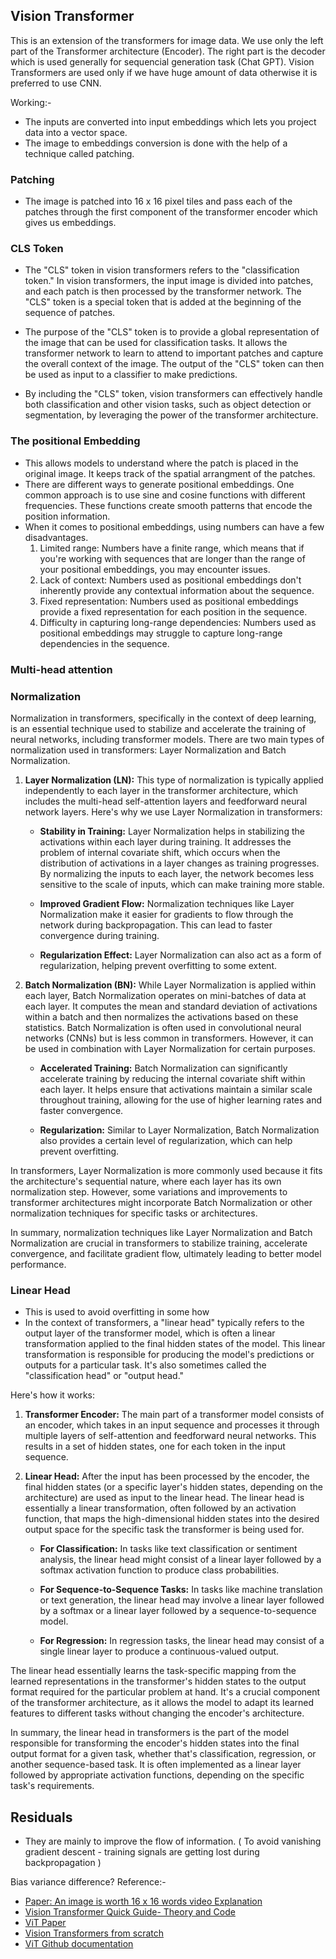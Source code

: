 ## Vision Transformer

This is an extension of the transformers for image data. We use only the left part of the Transformer architecture (Encoder). The right part is the decoder which is used generally for sequencial generation task (Chat GPT). Vision Transformers are used only if we have huge
amount of data otherwise it is preferred to use CNN.

Working:-
- The inputs are converted into input embeddings which lets you project data into a vector space.
- The image to embeddings conversion is done with the help of a technique called patching.

### Patching
- The image is patched into 16 x 16 pixel tiles and pass each of the patches through the first component of the transformer encoder which gives us embeddings.

### CLS Token
- The "CLS" token in vision transformers refers to the "classification token." In vision transformers, the input image is divided into patches, and each patch is then processed by the transformer network. The "CLS" token is a special token that is added at the beginning of the sequence of patches.

- The purpose of the "CLS" token is to provide a global representation of the image that can be used for classification tasks. It allows the transformer network to learn to attend to important
  patches and capture the overall context of the image. The output of the "CLS" token can then be used as input to a classifier to make predictions.

- By including the "CLS" token, vision transformers can effectively handle both classification and other vision tasks, such as object detection or segmentation, by leveraging the power of the transformer architecture.

### The positional Embedding
- This allows models to understand where the patch is placed in the original image. It keeps track of the spatial arrangment of the patches.
- There are different ways to generate positional embeddings. One common approach is to use sine and cosine functions with different frequencies. These functions create smooth patterns that encode the position information.
- When it comes to positional embeddings, using numbers can have a few disadvantages.
  1. Limited range: Numbers have a finite range, which means that if you're working with sequences that are longer than the range of your positional embeddings, you may encounter issues. 
  2. Lack of context: Numbers used as positional embeddings don't inherently provide any contextual information about the sequence. 
  3. Fixed representation: Numbers used as positional embeddings provide a fixed representation for each position in the sequence. 
  4. Difficulty in capturing long-range dependencies: Numbers used as positional embeddings may struggle to capture long-range dependencies in the sequence. 

### Multi-head attention


### Normalization
Normalization in transformers, specifically in the context of deep learning, is an essential technique used to stabilize and accelerate the training of neural networks, including transformer models. There are two main types of normalization used in transformers: Layer Normalization and Batch Normalization.

1. **Layer Normalization (LN):** This type of normalization is typically applied independently to each layer in the transformer architecture, which includes the multi-head self-attention layers and feedforward neural network layers. Here's why we use Layer Normalization in transformers:

   - **Stability in Training:** Layer Normalization helps in stabilizing the activations within each layer during training. It addresses the problem of internal covariate shift, which occurs when the distribution of activations in a layer changes as training progresses. By normalizing the inputs to each layer, the network becomes less sensitive to the scale of inputs, which can make training more stable.

   - **Improved Gradient Flow:** Normalization techniques like Layer Normalization make it easier for gradients to flow through the network during backpropagation. This can lead to faster convergence during training.

   - **Regularization Effect:** Layer Normalization can also act as a form of regularization, helping prevent overfitting to some extent.

2. **Batch Normalization (BN):** While Layer Normalization is applied within each layer, Batch Normalization operates on mini-batches of data at each layer. It computes the mean and standard deviation of activations within a batch and then normalizes the activations based on these statistics. Batch Normalization is often used in convolutional neural networks (CNNs) but is less common in transformers. However, it can be used in combination with Layer Normalization for certain purposes.

   - **Accelerated Training:** Batch Normalization can significantly accelerate training by reducing the internal covariate shift within each layer. It helps ensure that activations maintain a similar scale throughout training, allowing for the use of higher learning rates and faster convergence.

   - **Regularization:** Similar to Layer Normalization, Batch Normalization also provides a certain level of regularization, which can help prevent overfitting.

In transformers, Layer Normalization is more commonly used because it fits the architecture's sequential nature, where each layer has its own normalization step. However, some variations and improvements to transformer architectures might incorporate Batch Normalization or other normalization techniques for specific tasks or architectures.

In summary, normalization techniques like Layer Normalization and Batch Normalization are crucial in transformers to stabilize training, accelerate convergence, and facilitate gradient flow, ultimately leading to better model performance.

### Linear Head
- This is used to avoid overfitting in some how
- In the context of transformers, a "linear head" typically refers to the output layer of the transformer model, which is often a linear transformation applied to the final hidden states of the model. This linear transformation is responsible for producing the model's predictions or outputs for a particular task. It's also sometimes called the "classification head" or "output head."

Here's how it works:

1. **Transformer Encoder:** The main part of a transformer model consists of an encoder, which takes in an input sequence and processes it through multiple layers of self-attention and feedforward neural networks. This results in a set of hidden states, one for each token in the input sequence.

2. **Linear Head:** After the input has been processed by the encoder, the final hidden states (or a specific layer's hidden states, depending on the architecture) are used as input to the linear head. The linear head is essentially a linear transformation, often followed by an activation function, that maps the high-dimensional hidden states into the desired output space for the specific task the transformer is being used for.

   - **For Classification:** In tasks like text classification or sentiment analysis, the linear head might consist of a linear layer followed by a softmax activation function to produce class probabilities.

   - **For Sequence-to-Sequence Tasks:** In tasks like machine translation or text generation, the linear head may involve a linear layer followed by a softmax or a linear layer followed by a sequence-to-sequence model.

   - **For Regression:** In regression tasks, the linear head may consist of a single linear layer to produce a continuous-valued output.

The linear head essentially learns the task-specific mapping from the learned representations in the transformer's hidden states to the output format required for the particular problem at hand. It's a crucial component of the transformer architecture, as it allows the model to adapt its learned features to different tasks without changing the encoder's architecture.

In summary, the linear head in transformers is the part of the model responsible for transforming the encoder's hidden states into the final output format for a given task, whether that's classification, regression, or another sequence-based task. It is often implemented as a linear layer followed by appropriate activation functions, depending on the specific task's requirements.

## Residuals
- They are mainly to improve the flow of information. ( To avoid vanishing gradient descent - training signals are getting lost during backpropagation )

Bias variance difference?
Reference:-

-  [Paper: An image is worth 16 x 16 words video Explanation](https://youtu.be/TrdevFK_am4)
-  [Vision Transformer Quick Guide- Theory and Code](https://youtu.be/j3VNqtJUoz0)
-  [ViT Paper](https://arxiv.org/abs/2010.11929)
-  [Vision Transformers from scratch](https://colab.research.google.com/drive/1P9TPRWsDdqJC6IvOxjG2_3QlgCt59P0w?usp=sharing)
-  [ViT Github documentation](https://github.com/lucidrains/vit-pytorch#3d-vit)
